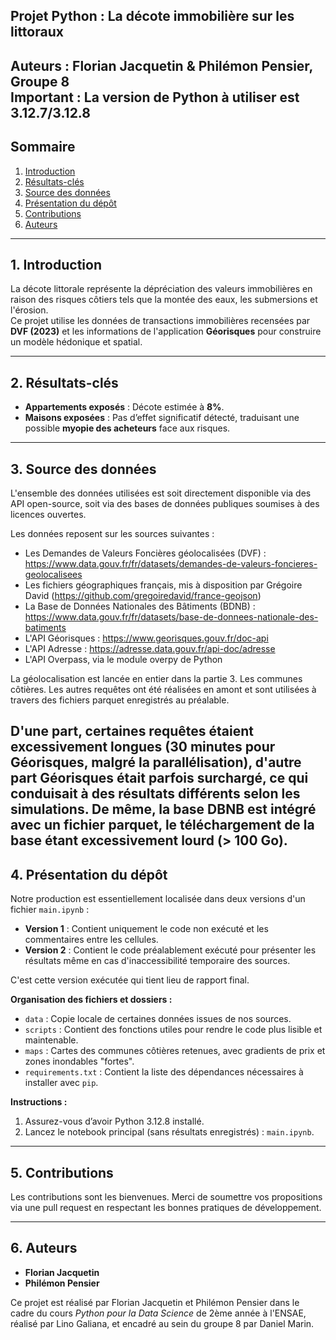 ## Projet Python : La décote immobilière sur les littoraux  
**Auteurs** : Florian Jacquetin & Philémon Pensier, Groupe 8  
**Important** : La version de Python à utiliser est 3.12.7/3.12.8
---

## Sommaire  
1. [Introduction](#1-introduction)  
2. [Résultats-clés](#2-résultats-clés)  
3. [Source des données](#3-source-des-données)  
4. [Présentation du dépôt](#4-présentation-du-dépôt)  
5. [Contributions](#5-contributions)  
6. [Auteurs](#6-auteurs)  

---

## 1. Introduction  
La décote littorale représente la dépréciation des valeurs immobilières en raison des risques côtiers tels que la montée des eaux, les submersions et l'érosion.  
Ce projet utilise les données de transactions immobilières recensées par **DVF (2023)** et les informations de l'application **Géorisques** pour construire un modèle hédonique et spatial.  

---

## 2. Résultats-clés  
- **Appartements exposés** : Décote estimée à **8%**.  
- **Maisons exposées** : Pas d’effet significatif détecté, traduisant une possible **myopie des acheteurs** face aux risques.  

---

## 3. Source des données  
L'ensemble des données utilisées est soit directement disponible via des API open-source, soit via des bases de données publiques soumises à des licences ouvertes.

Les données reposent sur les sources suivantes :  
- Les Demandes de Valeurs Foncières géolocalisées (DVF) : https://www.data.gouv.fr/fr/datasets/demandes-de-valeurs-foncieres-geolocalisees  
- Les fichiers géographiques français, mis à disposition par Grégoire David (https://github.com/gregoiredavid/france-geojson)  
- La Base de Données Nationales des Bâtiments (BDNB) : https://www.data.gouv.fr/fr/datasets/base-de-donnees-nationale-des-batiments  
- L'API Géorisques : https://www.georisques.gouv.fr/doc-api  
- L'API Adresse : https://adresse.data.gouv.fr/api-doc/adresse  
- L'API Overpass, via le module overpy de Python  

La géolocalisation est lancée en entier dans la partie 3. Les communes côtières. Les autres requêtes ont été réalisées en amont et sont utilisées à travers des fichiers parquet enregistrés au préalable.

D'une part, certaines requêtes étaient excessivement longues (30 minutes pour Géorisques, malgré la parallélisation), d'autre part Géorisques était parfois surchargé, ce qui conduisait à des résultats différents selon les simulations.
De même, la base DBNB est intégré avec un fichier parquet, le téléchargement de la base étant excessivement lourd (> 100 Go).
---

## 4. Présentation du dépôt  
Notre production est essentiellement localisée dans deux versions d'un fichier `main.ipynb` :

- **Version 1** : Contient uniquement le code non exécuté et les commentaires entre les cellules.  
- **Version 2** : Contient le code préalablement exécuté pour présenter les résultats même en cas d'inaccessibilité temporaire des sources.  

C'est cette version exécutée qui tient lieu de rapport final.  

**Organisation des fichiers et dossiers :**  
- `data` : Copie locale de certaines données issues de nos sources.  
- `scripts` : Contient des fonctions utiles pour rendre le code plus lisible et maintenable.  
- `maps` : Cartes des communes côtières retenues, avec gradients de prix et zones inondables "fortes".  
- `requirements.txt` : Contient la liste des dépendances nécessaires à installer avec `pip`.  

**Instructions :**  
1. Assurez-vous d’avoir Python 3.12.8 installé.  
2. Lancez le notebook principal (sans résultats enregistrés) : `main.ipynb`.  

---

## 5. Contributions  
Les contributions sont les bienvenues. Merci de soumettre vos propositions via une pull request en respectant les bonnes pratiques de développement.  

---

## 6. Auteurs  
- **Florian Jacquetin**  
- **Philémon Pensier**  

Ce projet est réalisé par Florian Jacquetin et Philémon Pensier dans le cadre du cours _Python pour la Data Science_ de 2ème année à l'ENSAE, réalisé par Lino Galiana, et encadré au sein du groupe 8 par Daniel Marin.  